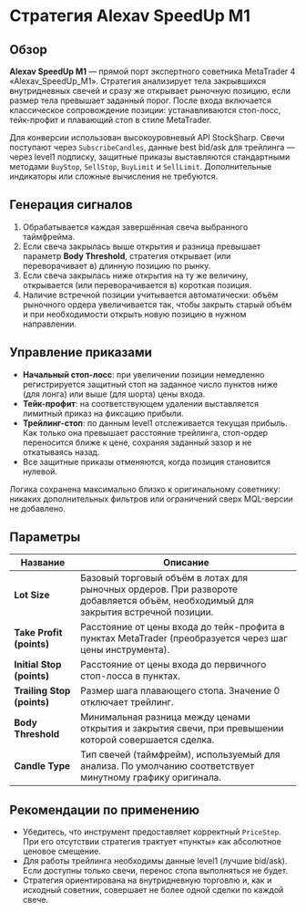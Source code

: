 # Стратегия Alexav SpeedUp M1

## Обзор
**Alexav SpeedUp M1** — прямой порт экспертного советника MetaTrader 4 «Alexav_SpeedUp_M1». Стратегия анализирует тела закрывшихся внутридневных свечей и сразу же открывает рыночную позицию, если размер тела превышает заданный порог. После входа включается классическое сопровождение позиции: устанавливаются стоп-лосс, тейк-профит и плавающий стоп в стиле MetaTrader.

Для конверсии использован высокоуровневый API StockSharp. Свечи поступают через `SubscribeCandles`, данные best bid/ask для трейлинга — через level1 подписку, защитные приказы выставляются стандартными методами `BuyStop`, `SellStop`, `BuyLimit` и `SellLimit`. Дополнительные индикаторы или сложные вычисления не требуются.

## Генерация сигналов
1. Обрабатывается каждая завершённая свеча выбранного таймфрейма.
2. Если свеча закрылась выше открытия и разница превышает параметр **Body Threshold**, стратегия открывает (или переворачивает в) длинную позицию по рынку.
3. Если свеча закрылась ниже открытия на ту же величину, открывается (или переворачивается в) короткая позиция.
4. Наличие встречной позиции учитывается автоматически: объём рыночного ордера увеличивается так, чтобы закрыть старый объём и при необходимости открыть новую позицию в нужном направлении.

## Управление приказами
* **Начальный стоп-лосс**: при увеличении позиции немедленно регистрируется защитный стоп на заданное число пунктов ниже (для лонга) или выше (для шорта) цены входа.
* **Тейк-профит**: на соответствующем удалении выставляется лимитный приказ на фиксацию прибыли.
* **Трейлинг-стоп**: по данным level1 отслеживается текущая прибыль. Как только она превышает расстояние трейлинга, стоп-ордер переносится ближе к цене, сохраняя заданный зазор и не откатываясь назад.
* Все защитные приказы отменяются, когда позиция становится нулевой.

Логика сохранена максимально близко к оригинальному советнику: никаких дополнительных фильтров или ограничений сверх MQL-версии не добавлено.

## Параметры
| Название | Описание |
| -------- | -------- |
| **Lot Size** | Базовый торговый объём в лотах для рыночных ордеров. При развороте добавляется объём, необходимый для закрытия встречной позиции. |
| **Take Profit (points)** | Расстояние от цены входа до тейк-профита в пунктах MetaTrader (преобразуется через шаг цены инструмента). |
| **Initial Stop (points)** | Расстояние от цены входа до первичного стоп-лосса в пунктах. |
| **Trailing Stop (points)** | Размер шага плавающего стопа. Значение 0 отключает трейлинг. |
| **Body Threshold** | Минимальная разница между ценами открытия и закрытия свечи, при превышении которой совершается сделка. |
| **Candle Type** | Тип свечей (таймфрейм), используемый для анализа. По умолчанию соответствует минутному графику оригинала. |

## Рекомендации по применению
* Убедитесь, что инструмент предоставляет корректный `PriceStep`. При его отсутствии стратегия трактует «пункты» как абсолютное ценовое смещение.
* Для работы трейлинга необходимы данные level1 (лучшие bid/ask). Если доступны только свечи, перенос стопа выполняться не будет.
* Стратегия ориентирована на внутридневную торговлю и, как и исходный советник, совершает не более одной сделки по каждой свече.
